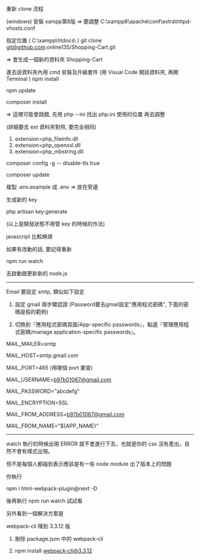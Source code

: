重新 clone 流程

(windows) 安裝 xampp第8版 => 要調整 C:\xampp8\apache\conf\extra\httpd-vhosts.conf

指定位置 ( C:\xampp\htdocs\ )
git clone git@github.com:online135/Shopping-Cart.git

=> 會生成一個新的資料夾 Shopping-Cart

進去該資料夾內用 cmd 安裝及升級套件 (用 Visual Code 開該資料夾, 再開 Terminal )
npm install

npm update

composer install

=> 這裡可能會跳錯, 先用 php --ini 找出 php.ini 使用的位置
再去調整 

(詳細要去 ext 資料夾對照, 要完全相同)
1. extension=php_fileinfo.dll
2. extension=php_openssl.dll
3. extension=php_mbstring.dll

composer config -g -- disable-tls true

composer update

複製 .env.example 成 .env => 放在旁邊

生成新的 key

php artisan key:generate

(以上是開發狀態不用管 key 的時候的作法)

javascript 比較麻煩

如果有改動的話, 要記得重新

npm run watch

去啟動跟更新新的 node.js


-----

Email 要設定 smtp, 類似如下設定

1. 設定 gmail 兩步驟認證
(Password要去gmail設定"應用程式密碼", 下面的密碼是假的範例)

2. 切換到『應用程式密碼頁面/App-specific passwords』，點選『管理應用程式密碼/manage application-specific passwords』。

MAIL_MAILER=smtp

MAIL_HOST=smtp.gmail.com

MAIL_PORT=465 (用哪個 port 要查)

MAIL_USERNAME=b97b01067@gmail.com

MAIL_PASSWORD="abcdefg"

MAIL_ENCRYPTION=SSL

MAIL_FROM_ADDRESS=b97b01067@gmail.com

MAIL_FROM_NAME="${APP_NAME}"


----

watch 執行的時候出現 ERROR 就不會進行下去，也就是你的 css 沒有產出，自然不會有樣式出現。

但不是每個人都碰到表示應該是有一些 node module 出了版本上的問題

你執行

npm i html-webpack-plugin@next -D

後再執行 npm run watch 試試看

另外看到一個解決方案是

webpack-cli 降到 3.3.12 版 

1. 刪除 package.json 中的 webpack-cli

2. npm install webpack-cli@3.3.12
